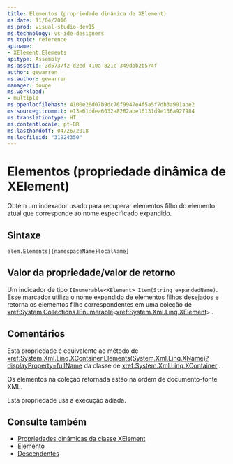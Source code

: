 ```yaml
---
title: Elementos (propriedade dinâmica de XElement)
ms.date: 11/04/2016
ms.prod: visual-studio-dev15
ms.technology: vs-ide-designers
ms.topic: reference
apiname:
- XElement.Elements
apitype: Assembly
ms.assetid: 3d5737f2-d2ed-410a-821c-349dbb2b574f
author: gewarren
ms.author: gewarren
manager: douge
ms.workload:
- multiple
ms.openlocfilehash: 4100e26d07b9dc76f9947e4f5a5f7db3a901abe2
ms.sourcegitcommit: e13e61ddea6032a8282abe16131d9e136a927984
ms.translationtype: HT
ms.contentlocale: pt-BR
ms.lasthandoff: 04/26/2018
ms.locfileid: "31924350"
---
```

# <a name="elements-xelement-dynamic-property"></a>Elementos (propriedade dinâmica de XElement)

Obtém um indexador usado para recuperar elementos filho do elemento atual que corresponde ao nome especificado expandido.

## <a name="syntax"></a>Sintaxe

```
elem.Elements[{namespaceName}localName]
```

## <a name="property-valuereturn-value"></a>Valor da propriedade/valor de retorno

Um indicador de tipo `IEnumerable<XElement> Item(String expandedName)`. Esse marcador utiliza o nome expandido de elementos filhos desejados e retorna os elementos filho correspondentes em uma coleção de <xref:System.Collections.IEnumerable>`<`<xref:System.Xml.Linq.XElement>`>` .

## <a name="remarks"></a>Comentários

Esta propriedade é equivalente ao método de <xref:System.Xml.Linq.XContainer.Elements(System.Xml.Linq.XName)?displayProperty=fullName> da classe de <xref:System.Xml.Linq.XContainer> .

Os elementos na coleção retornada estão na ordem de documento-fonte XML.

Esta propriedade usa a execução adiada.

## <a name="see-also"></a>Consulte também

- [Propriedades dinâmicas da classe XElement](../designers/xelement-class-dynamic-properties.md)
- [Elemento](../designers/element-xelement-dynamic-property.md)
- [Descendentes](../designers/descendants-xelement-dynamic-property.md)